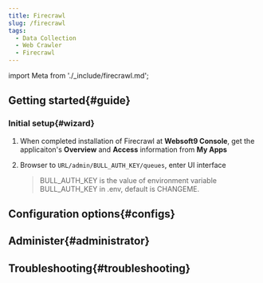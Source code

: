 ```yaml
---
title: Firecrawl
slug: /firecrawl
tags:
  - Data Collection
  - Web Crawler
  - Firecrawl
---
```


import Meta from './_include/firecrawl.md';

<Meta name="meta" />

## Getting started{#guide}

### Initial setup{#wizard}

1. When completed installation of Firecrawl at **Websoft9 Console**, get the applicaiton's **Overview** and **Access** information from **My Apps**  

2. Browser to `URL/admin/BULL_AUTH_KEY/queues`, enter UI interface

   > BULL_AUTH_KEY is the value of environment variable BULL_AUTH_KEY in .env, default is CHANGEME.


## Configuration options{#configs}

## Administer{#administrator}

## Troubleshooting{#troubleshooting}
